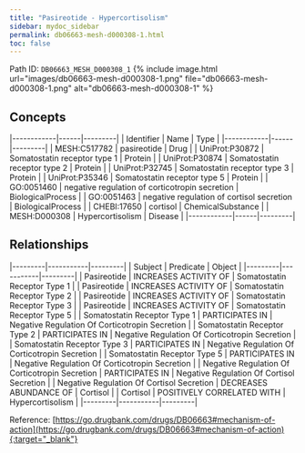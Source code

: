 ```yaml
---
title: "Pasireotide - Hypercortisolism"
sidebar: mydoc_sidebar
permalink: db06663-mesh-d000308-1.html
toc: false 
---
```



Path ID: `DB06663_MESH_D000308_1`
{% include image.html url="images/db06663-mesh-d000308-1.png" file="db06663-mesh-d000308-1.png" alt="db06663-mesh-d000308-1" %}

## Concepts

|------------|------|---------|
| Identifier | Name | Type    |
|------------|------|---------|
| MESH:C517782 | pasireotide | Drug |
| UniProt:P30872 | Somatostatin receptor type 1 | Protein |
| UniProt:P30874 | Somatostatin receptor type 2 | Protein |
| UniProt:P32745 | Somatostatin receptor type 3 | Protein |
| UniProt:P35346 | Somatostatin receptor type 5 | Protein |
| GO:0051460 | negative regulation of corticotropin secretion | BiologicalProcess |
| GO:0051463 | negative regulation of cortisol secretion | BiologicalProcess |
| CHEBI:17650 | cortisol | ChemicalSubstance |
| MESH:D000308 | Hypercortisolism | Disease |
|------------|------|---------|

## Relationships

|---------|-----------|---------|
| Subject | Predicate | Object  |
|---------|-----------|---------|
| Pasireotide | INCREASES ACTIVITY OF | Somatostatin Receptor Type 1 |
| Pasireotide | INCREASES ACTIVITY OF | Somatostatin Receptor Type 2 |
| Pasireotide | INCREASES ACTIVITY OF | Somatostatin Receptor Type 3 |
| Pasireotide | INCREASES ACTIVITY OF | Somatostatin Receptor Type 5 |
| Somatostatin Receptor Type 1 | PARTICIPATES IN | Negative Regulation Of Corticotropin Secretion |
| Somatostatin Receptor Type 2 | PARTICIPATES IN | Negative Regulation Of Corticotropin Secretion |
| Somatostatin Receptor Type 3 | PARTICIPATES IN | Negative Regulation Of Corticotropin Secretion |
| Somatostatin Receptor Type 5 | PARTICIPATES IN | Negative Regulation Of Corticotropin Secretion |
| Negative Regulation Of Corticotropin Secretion | PARTICIPATES IN | Negative Regulation Of Cortisol Secretion |
| Negative Regulation Of Cortisol Secretion | DECREASES ABUNDANCE OF | Cortisol |
| Cortisol | POSITIVELY CORRELATED WITH | Hypercortisolism |
|---------|-----------|---------|

Reference: [https://go.drugbank.com/drugs/DB06663#mechanism-of-action](https://go.drugbank.com/drugs/DB06663#mechanism-of-action){:target="_blank"}